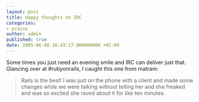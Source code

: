 ```yaml
---
layout: post
title: Happy thoughts on IRC
categories:
- praise
author: admin
published: true
date: 2005-06-08 16:43:17.000000000 +01:00
---
```

<p>Some times you just need an evening smile and <span class="caps">IRC</span> can deliver just that. Glancing over at #rubyonrails, I caught this one from matram:</p>
<blockquote>Rails is the best! I was just on the phone with a client and made some changes while we were talking without telling her and she freaked and was so excited she raved about it for like ten minutes.</blockquote>